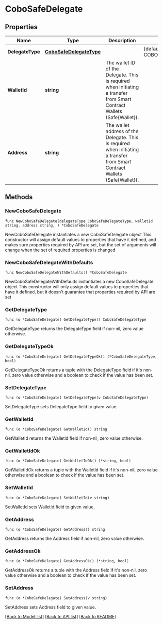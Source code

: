 # CoboSafeDelegate

## Properties

Name | Type | Description | Notes
------------ | ------------- | ------------- | -------------
**DelegateType** | [**CoboSafeDelegateType**](CoboSafeDelegateType.md) |  | [default to COBOSAFEDELEGATETYPE_ORG_CONTROLLED]
**WalletId** | **string** | The wallet ID of the Delegate. This is required when initiating a transfer from Smart Contract Wallets (Safe{Wallet}). | 
**Address** | **string** | The wallet address of the Delegate. This is required when initiating a transfer from Smart Contract Wallets (Safe{Wallet}). | 

## Methods

### NewCoboSafeDelegate

`func NewCoboSafeDelegate(delegateType CoboSafeDelegateType, walletId string, address string, ) *CoboSafeDelegate`

NewCoboSafeDelegate instantiates a new CoboSafeDelegate object
This constructor will assign default values to properties that have it defined,
and makes sure properties required by API are set, but the set of arguments
will change when the set of required properties is changed

### NewCoboSafeDelegateWithDefaults

`func NewCoboSafeDelegateWithDefaults() *CoboSafeDelegate`

NewCoboSafeDelegateWithDefaults instantiates a new CoboSafeDelegate object
This constructor will only assign default values to properties that have it defined,
but it doesn't guarantee that properties required by API are set

### GetDelegateType

`func (o *CoboSafeDelegate) GetDelegateType() CoboSafeDelegateType`

GetDelegateType returns the DelegateType field if non-nil, zero value otherwise.

### GetDelegateTypeOk

`func (o *CoboSafeDelegate) GetDelegateTypeOk() (*CoboSafeDelegateType, bool)`

GetDelegateTypeOk returns a tuple with the DelegateType field if it's non-nil, zero value otherwise
and a boolean to check if the value has been set.

### SetDelegateType

`func (o *CoboSafeDelegate) SetDelegateType(v CoboSafeDelegateType)`

SetDelegateType sets DelegateType field to given value.


### GetWalletId

`func (o *CoboSafeDelegate) GetWalletId() string`

GetWalletId returns the WalletId field if non-nil, zero value otherwise.

### GetWalletIdOk

`func (o *CoboSafeDelegate) GetWalletIdOk() (*string, bool)`

GetWalletIdOk returns a tuple with the WalletId field if it's non-nil, zero value otherwise
and a boolean to check if the value has been set.

### SetWalletId

`func (o *CoboSafeDelegate) SetWalletId(v string)`

SetWalletId sets WalletId field to given value.


### GetAddress

`func (o *CoboSafeDelegate) GetAddress() string`

GetAddress returns the Address field if non-nil, zero value otherwise.

### GetAddressOk

`func (o *CoboSafeDelegate) GetAddressOk() (*string, bool)`

GetAddressOk returns a tuple with the Address field if it's non-nil, zero value otherwise
and a boolean to check if the value has been set.

### SetAddress

`func (o *CoboSafeDelegate) SetAddress(v string)`

SetAddress sets Address field to given value.



[[Back to Model list]](../README.md#documentation-for-models) [[Back to API list]](../README.md#documentation-for-api-endpoints) [[Back to README]](../README.md)


